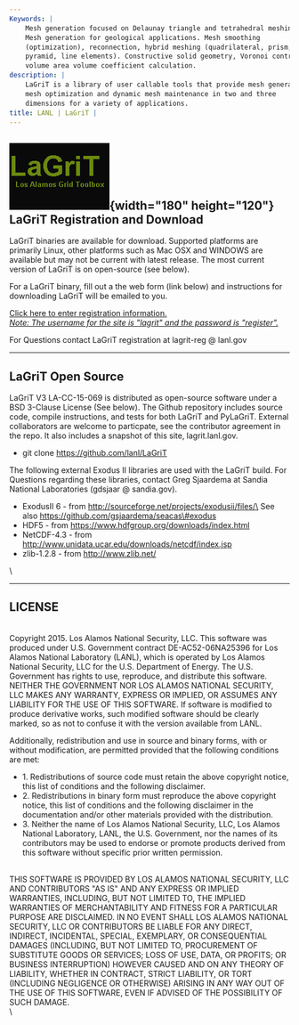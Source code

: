 ```yaml
---
Keywords: |
    Mesh generation focused on Delaunay triangle and tetrahedral meshing.
    Mesh generation for geological applications. Mesh smoothing
    (optimization), reconnection, hybrid meshing (quadrilateral, prism,
    pyramid, line elements). Constructive solid geometry, Voronoi control
    volume area volume coefficient calculation.
description: |
    LaGriT is a library of user callable tools that provide mesh generation,
    mesh optimization and dynamic mesh maintenance in two and three
    dimensions for a variety of applications.
title: LANL | LaGriT |
---
```


<div id="content-org">

![](images/lagrit2.jpg){width="180" height="120"}
LaGriT Registration and Download
--------------------------------

LaGriT binaries are available for download. Supported platforms are
primarily Linux, other platforms such as Mac OSX and WINDOWS are
available but may not be current with latest release. The most current
version of LaGriT is on open-source (see below).

For a LaGriT binary, fill out a the web form (link below) and
instructions for downloading LaGriT will be emailed to you.

[Click here to enter registration information.\
*Note: The username for the site is "lagrit" and the password is
"register".*](https://lagrit.lanl.gov/reg/form.php)

For Questions contact LaGriT registration at lagrit-reg @ lanl.gov

------------------------------------------------------------------------

LaGriT Open Source
------------------

LaGriT V3 LA-CC-15-069 is distributed as open-source software under a
BSD 3-Clause License (See below). The Github repository includes source
code, compile instructions, and tests for both LaGriT and PyLaGriT.
External collaborators are welcome to particpate, see the contributor
agreement in the repo. It also includes a snapshot of this site,
lagrit.lanl.gov.

-   git clone <https://github.com/lanl/LaGriT>

The following external Exodus II libraries are used with the LaGriT
build. For Questions regarding these libraries, contact Greg Sjaardema
at Sandia National Laboratories (gdsjaar @ sandia.gov).

-   ExodusII 6 - from http://sourceforge.net/projects/exodusii/files/\
    See also https://github.com/gsjaardema/seacas\#exodus
-   HDF5 - from https://www.hdfgroup.org/downloads/index.html
-   NetCDF-4.3 - from
    http://www.unidata.ucar.edu/downloads/netcdf/index.jsp
-   zlib-1.2.8 - from http://www.zlib.net/

\

------------------------------------------------------------------------

LICENSE
-------

\
Copyright 2015. Los Alamos National Security, LLC. This software was
produced under U.S. Government contract DE-AC52-06NA25396 for Los Alamos
National Laboratory (LANL), which is operated by Los Alamos National
Security, LLC for the U.S. Department of Energy. The U.S. Government has
rights to use, reproduce, and distribute this software. NEITHER THE
GOVERNMENT NOR LOS ALAMOS NATIONAL SECURITY, LLC MAKES ANY WARRANTY,
EXPRESS OR IMPLIED, OR ASSUMES ANY LIABILITY FOR THE USE OF THIS
SOFTWARE. If software is modified to produce derivative works, such
modified software should be clearly marked, so as not to confuse it with
the version available from LANL.

Additionally, redistribution and use in source and binary forms, with or
without modification, are permitted provided that the following
conditions are met:

-   1\. Redistributions of source code must retain the above copyright
    notice, this list of conditions and the following disclaimer.
-   2\. Redistributions in binary form must reproduce the above copyright
    notice, this list of conditions and the following disclaimer in the
    documentation and/or other materials provided with the distribution.
-   3\. Neither the name of Los Alamos National Security, LLC, Los Alamos
    National Laboratory, LANL, the U.S. Government, nor the names of its
    contributors may be used to endorse or promote products derived from
    this software without specific prior written permission.

\
THIS SOFTWARE IS PROVIDED BY LOS ALAMOS NATIONAL SECURITY, LLC AND
CONTRIBUTORS "AS IS" AND ANY EXPRESS OR IMPLIED WARRANTIES, INCLUDING,
BUT NOT LIMITED TO, THE IMPLIED WARRANTIES OF MERCHANTABILITY AND
FITNESS FOR A PARTICULAR PURPOSE ARE DISCLAIMED. IN NO EVENT SHALL LOS
ALAMOS NATIONAL SECURITY, LLC OR CONTRIBUTORS BE LIABLE FOR ANY DIRECT,
INDIRECT, INCIDENTAL, SPECIAL, EXEMPLARY, OR CONSEQUENTIAL DAMAGES
(INCLUDING, BUT NOT LIMITED TO, PROCUREMENT OF SUBSTITUTE GOODS OR
SERVICES; LOSS OF USE, DATA, OR PROFITS; OR BUSINESS INTERRUPTION)
HOWEVER CAUSED AND ON ANY THEORY OF LIABILITY, WHETHER IN CONTRACT,
STRICT LIABILITY, OR TORT (INCLUDING NEGLIGENCE OR OTHERWISE) ARISING IN
ANY WAY OUT OF THE USE OF THIS SOFTWARE, EVEN IF ADVISED OF THE
POSSIBILITY OF SUCH DAMAGE.
\
\

</div>
